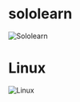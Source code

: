 # sololearn

![Sololearn](https://user-images.githubusercontent.com/98948425/155293456-60c6e00a-0ccd-43be-8d15-972470ff2e0a.png)

# Linux

![Linux ](https://user-images.githubusercontent.com/98948425/155294760-9fe15d1a-2721-48d8-b48c-7f77f77937c0.png)